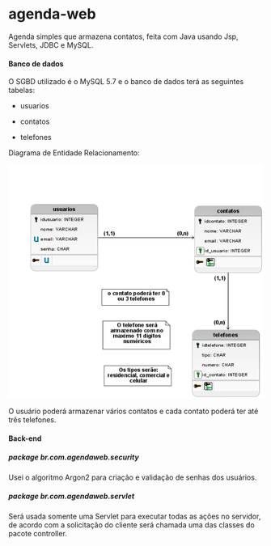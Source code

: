 # agenda-web
Agenda simples que armazena contatos, feita com Java usando Jsp, Servlets, JDBC e MySQL.

#### Banco de dados

O SGBD utilizado é o MySQL 5.7 e o banco de dados terá as seguintes tabelas:

* usuarios

* contatos

* telefones

Diagrama de Entidade Relacionamento:

![Diagrama ER](https://github.com/Leandro616/agenda-web/blob/main/banco-de-dados/diagrama-er.png)





O usuário poderá armazenar vários contatos e cada contato poderá ter até três telefones.

#### Back-end

##### package br.com.agendaweb.security

Usei o algoritmo Argon2 para criação e validação de senhas dos usuários.

##### package br.com.agendaweb.servlet

Será usada somente uma Servlet para executar todas as ações no servidor, de acordo com a solicitação do cliente será chamada uma das classes do pacote controller.



 





